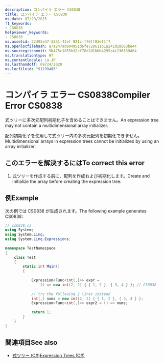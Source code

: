 ```yaml
---
description: コンパイラ エラー CS0838
title: コンパイラ エラー CS0838
ms.date: 07/20/2015
f1_keywords:
- CS0838
helpviewer_keywords:
- CS0838
ms.assetid: 22495e47-3331-42ef-921c-f76ff03ef1f7
ms.openlocfilehash: a7a247ad804951d6fe728611b1a241d10568be44
ms.sourcegitcommit: 5b475c1855b32cf78d2d1bbb4295e4c236f39464
ms.translationtype: HT
ms.contentlocale: ja-JP
ms.lasthandoff: 09/24/2020
ms.locfileid: "91199485"
---
```

# <a name="compiler-error-cs0838"></a><span data-ttu-id="5f3ec-103">コンパイラ エラー CS0838</span><span class="sxs-lookup"><span data-stu-id="5f3ec-103">Compiler Error CS0838</span></span>

<span data-ttu-id="5f3ec-104">式ツリーに多次元配列初期化子を含めることはできません。</span><span class="sxs-lookup"><span data-stu-id="5f3ec-104">An expression tree may not contain a multidimensional array initializer.</span></span>  
  
 <span data-ttu-id="5f3ec-105">配列初期化子を使用して式ツリー内の多次元配列を初期化できません。</span><span class="sxs-lookup"><span data-stu-id="5f3ec-105">Multidimensional arrays in expression trees cannot be initialized by using an array initializer.</span></span>  
  
## <a name="to-correct-this-error"></a><span data-ttu-id="5f3ec-106">このエラーを解決するには</span><span class="sxs-lookup"><span data-stu-id="5f3ec-106">To correct this error</span></span>  
  
1. <span data-ttu-id="5f3ec-107">式ツリーを作成する前に、配列を作成および初期化します。</span><span class="sxs-lookup"><span data-stu-id="5f3ec-107">Create and initialize the array before creating the expression tree.</span></span>  
  
## <a name="example"></a><span data-ttu-id="5f3ec-108">例</span><span class="sxs-lookup"><span data-stu-id="5f3ec-108">Example</span></span>  

 <span data-ttu-id="5f3ec-109">次の例では CS0838 が生成されます。</span><span class="sxs-lookup"><span data-stu-id="5f3ec-109">The following example generates CS0838:</span></span>  
  
```csharp  
// cs0838.cs  
using System;  
using System.Linq;  
using System.Linq.Expressions;  
  
namespace TestNamespace  
{  
    class Test  
    {  
        static int Main()  
        {  
  
            Expression<Func<int[,]>> expr =  
                () => new int[2, 2] { { 1, 2 }, { 3, 4 } }; // CS0838  
  
            // try the following 2 lines instead  
            int[,] nums = new int[2, 2] { { 1, 2 }, { 3, 4 } };  
            Expression<Func<int[,]>> expr2 = () => nums;
  
            return 1;  
        }  
    }  
}  
```  
  
## <a name="see-also"></a><span data-ttu-id="5f3ec-110">関連項目</span><span class="sxs-lookup"><span data-stu-id="5f3ec-110">See also</span></span>

- [<span data-ttu-id="5f3ec-111">式ツリー (C#)</span><span class="sxs-lookup"><span data-stu-id="5f3ec-111">Expression Trees (C#)</span></span>](../programming-guide/concepts/expression-trees/index.md)
